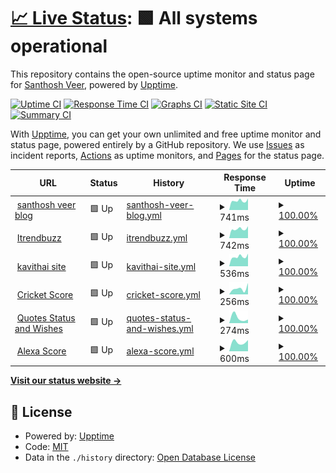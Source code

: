 # [📈 Live Status](https://santhoshkumar.github.io/upptime): <!--live status--> **🟩 All systems operational**

This repository contains the open-source uptime monitor and status page for [Santhosh Veer](https://santhoshveer.com/), powered by [Upptime](https://github.com/upptime/upptime).

[![Uptime CI](https://github.com/santhoshkumar/upptime/workflows/Uptime%20CI/badge.svg)](https://github.com/santhoshkumar/upptime/actions?query=workflow%3A%22Uptime+CI%22)
[![Response Time CI](https://github.com/santhoshkumar/upptime/workflows/Response%20Time%20CI/badge.svg)](https://github.com/santhoshkumar/upptime/actions?query=workflow%3A%22Response+Time+CI%22)
[![Graphs CI](https://github.com/santhoshkumar/upptime/workflows/Graphs%20CI/badge.svg)](https://github.com/santhoshkumar/upptime/actions?query=workflow%3A%22Graphs+CI%22)
[![Static Site CI](https://github.com/santhoshkumar/upptime/workflows/Static%20Site%20CI/badge.svg)](https://github.com/santhoshkumar/upptime/actions?query=workflow%3A%22Static+Site+CI%22)
[![Summary CI](https://github.com/santhoshkumar/upptime/workflows/Summary%20CI/badge.svg)](https://github.com/santhoshkumar/upptime/actions?query=workflow%3A%22Summary+CI%22)

With [Upptime](https://upptime.js.org), you can get your own unlimited and free uptime monitor and status page, powered entirely by a GitHub repository. We use [Issues](https://github.com/santhoshkumar/upptime/issues) as incident reports, [Actions](https://github.com/santhoshkumar/upptime/actions) as uptime monitors, and [Pages](https://santhoshkumar.github.io/upptime) for the status page.

<!--start: status pages-->
<!-- This summary is generated by Upptime (https://github.com/upptime/upptime) -->
<!-- Do not edit this manually, your changes will be overwritten -->
<!-- prettier-ignore -->
| URL | Status | History | Response Time | Uptime |
| --- | ------ | ------- | ------------- | ------ |
| <img alt="" src="https://icons.duckduckgo.com/ip3/santhoshveer.com.ico" height="13"> [santhosh veer blog](https://santhoshveer.com) | 🟩 Up | [santhosh-veer-blog.yml](https://github.com/santhoshkumar/upptime/commits/HEAD/history/santhosh-veer-blog.yml) | <details><summary><img alt="Response time graph" src="./graphs/santhosh-veer-blog/response-time-week.png" height="20"> 741ms</summary><br><a href="https://santhoshkumar.github.io/upptime/history/santhosh-veer-blog"><img alt="Response time 741" src="https://img.shields.io/endpoint?url=https%3A%2F%2Fraw.githubusercontent.com%2Fsanthoshkumar%2Fupptime%2FHEAD%2Fapi%2Fsanthosh-veer-blog%2Fresponse-time.json"></a><br><a href="https://santhoshkumar.github.io/upptime/history/santhosh-veer-blog"><img alt="24-hour response time 741" src="https://img.shields.io/endpoint?url=https%3A%2F%2Fraw.githubusercontent.com%2Fsanthoshkumar%2Fupptime%2FHEAD%2Fapi%2Fsanthosh-veer-blog%2Fresponse-time-day.json"></a><br><a href="https://santhoshkumar.github.io/upptime/history/santhosh-veer-blog"><img alt="7-day response time 741" src="https://img.shields.io/endpoint?url=https%3A%2F%2Fraw.githubusercontent.com%2Fsanthoshkumar%2Fupptime%2FHEAD%2Fapi%2Fsanthosh-veer-blog%2Fresponse-time-week.json"></a><br><a href="https://santhoshkumar.github.io/upptime/history/santhosh-veer-blog"><img alt="30-day response time 741" src="https://img.shields.io/endpoint?url=https%3A%2F%2Fraw.githubusercontent.com%2Fsanthoshkumar%2Fupptime%2FHEAD%2Fapi%2Fsanthosh-veer-blog%2Fresponse-time-month.json"></a><br><a href="https://santhoshkumar.github.io/upptime/history/santhosh-veer-blog"><img alt="1-year response time 741" src="https://img.shields.io/endpoint?url=https%3A%2F%2Fraw.githubusercontent.com%2Fsanthoshkumar%2Fupptime%2FHEAD%2Fapi%2Fsanthosh-veer-blog%2Fresponse-time-year.json"></a></details> | <details><summary><a href="https://santhoshkumar.github.io/upptime/history/santhosh-veer-blog">100.00%</a></summary><a href="https://santhoshkumar.github.io/upptime/history/santhosh-veer-blog"><img alt="All-time uptime 100.00%" src="https://img.shields.io/endpoint?url=https%3A%2F%2Fraw.githubusercontent.com%2Fsanthoshkumar%2Fupptime%2FHEAD%2Fapi%2Fsanthosh-veer-blog%2Fuptime.json"></a><br><a href="https://santhoshkumar.github.io/upptime/history/santhosh-veer-blog"><img alt="24-hour uptime 100.00%" src="https://img.shields.io/endpoint?url=https%3A%2F%2Fraw.githubusercontent.com%2Fsanthoshkumar%2Fupptime%2FHEAD%2Fapi%2Fsanthosh-veer-blog%2Fuptime-day.json"></a><br><a href="https://santhoshkumar.github.io/upptime/history/santhosh-veer-blog"><img alt="7-day uptime 100.00%" src="https://img.shields.io/endpoint?url=https%3A%2F%2Fraw.githubusercontent.com%2Fsanthoshkumar%2Fupptime%2FHEAD%2Fapi%2Fsanthosh-veer-blog%2Fuptime-week.json"></a><br><a href="https://santhoshkumar.github.io/upptime/history/santhosh-veer-blog"><img alt="30-day uptime 100.00%" src="https://img.shields.io/endpoint?url=https%3A%2F%2Fraw.githubusercontent.com%2Fsanthoshkumar%2Fupptime%2FHEAD%2Fapi%2Fsanthosh-veer-blog%2Fuptime-month.json"></a><br><a href="https://santhoshkumar.github.io/upptime/history/santhosh-veer-blog"><img alt="1-year uptime 100.00%" src="https://img.shields.io/endpoint?url=https%3A%2F%2Fraw.githubusercontent.com%2Fsanthoshkumar%2Fupptime%2FHEAD%2Fapi%2Fsanthosh-veer-blog%2Fuptime-year.json"></a></details>
| <img alt="" src="https://icons.duckduckgo.com/ip3/itrendbuzz.com.ico" height="13"> [Itrendbuzz](https://itrendbuzz.com) | 🟩 Up | [itrendbuzz.yml](https://github.com/santhoshkumar/upptime/commits/HEAD/history/itrendbuzz.yml) | <details><summary><img alt="Response time graph" src="./graphs/itrendbuzz/response-time-week.png" height="20"> 742ms</summary><br><a href="https://santhoshkumar.github.io/upptime/history/itrendbuzz"><img alt="Response time 742" src="https://img.shields.io/endpoint?url=https%3A%2F%2Fraw.githubusercontent.com%2Fsanthoshkumar%2Fupptime%2FHEAD%2Fapi%2Fitrendbuzz%2Fresponse-time.json"></a><br><a href="https://santhoshkumar.github.io/upptime/history/itrendbuzz"><img alt="24-hour response time 742" src="https://img.shields.io/endpoint?url=https%3A%2F%2Fraw.githubusercontent.com%2Fsanthoshkumar%2Fupptime%2FHEAD%2Fapi%2Fitrendbuzz%2Fresponse-time-day.json"></a><br><a href="https://santhoshkumar.github.io/upptime/history/itrendbuzz"><img alt="7-day response time 742" src="https://img.shields.io/endpoint?url=https%3A%2F%2Fraw.githubusercontent.com%2Fsanthoshkumar%2Fupptime%2FHEAD%2Fapi%2Fitrendbuzz%2Fresponse-time-week.json"></a><br><a href="https://santhoshkumar.github.io/upptime/history/itrendbuzz"><img alt="30-day response time 742" src="https://img.shields.io/endpoint?url=https%3A%2F%2Fraw.githubusercontent.com%2Fsanthoshkumar%2Fupptime%2FHEAD%2Fapi%2Fitrendbuzz%2Fresponse-time-month.json"></a><br><a href="https://santhoshkumar.github.io/upptime/history/itrendbuzz"><img alt="1-year response time 742" src="https://img.shields.io/endpoint?url=https%3A%2F%2Fraw.githubusercontent.com%2Fsanthoshkumar%2Fupptime%2FHEAD%2Fapi%2Fitrendbuzz%2Fresponse-time-year.json"></a></details> | <details><summary><a href="https://santhoshkumar.github.io/upptime/history/itrendbuzz">100.00%</a></summary><a href="https://santhoshkumar.github.io/upptime/history/itrendbuzz"><img alt="All-time uptime 100.00%" src="https://img.shields.io/endpoint?url=https%3A%2F%2Fraw.githubusercontent.com%2Fsanthoshkumar%2Fupptime%2FHEAD%2Fapi%2Fitrendbuzz%2Fuptime.json"></a><br><a href="https://santhoshkumar.github.io/upptime/history/itrendbuzz"><img alt="24-hour uptime 100.00%" src="https://img.shields.io/endpoint?url=https%3A%2F%2Fraw.githubusercontent.com%2Fsanthoshkumar%2Fupptime%2FHEAD%2Fapi%2Fitrendbuzz%2Fuptime-day.json"></a><br><a href="https://santhoshkumar.github.io/upptime/history/itrendbuzz"><img alt="7-day uptime 100.00%" src="https://img.shields.io/endpoint?url=https%3A%2F%2Fraw.githubusercontent.com%2Fsanthoshkumar%2Fupptime%2FHEAD%2Fapi%2Fitrendbuzz%2Fuptime-week.json"></a><br><a href="https://santhoshkumar.github.io/upptime/history/itrendbuzz"><img alt="30-day uptime 100.00%" src="https://img.shields.io/endpoint?url=https%3A%2F%2Fraw.githubusercontent.com%2Fsanthoshkumar%2Fupptime%2FHEAD%2Fapi%2Fitrendbuzz%2Fuptime-month.json"></a><br><a href="https://santhoshkumar.github.io/upptime/history/itrendbuzz"><img alt="1-year uptime 100.00%" src="https://img.shields.io/endpoint?url=https%3A%2F%2Fraw.githubusercontent.com%2Fsanthoshkumar%2Fupptime%2FHEAD%2Fapi%2Fitrendbuzz%2Fuptime-year.json"></a></details>
| <img alt="" src="https://icons.duckduckgo.com/ip3/kavithai.site.ico" height="13"> [kavithai site](https://kavithai.site) | 🟩 Up | [kavithai-site.yml](https://github.com/santhoshkumar/upptime/commits/HEAD/history/kavithai-site.yml) | <details><summary><img alt="Response time graph" src="./graphs/kavithai-site/response-time-week.png" height="20"> 536ms</summary><br><a href="https://santhoshkumar.github.io/upptime/history/kavithai-site"><img alt="Response time 536" src="https://img.shields.io/endpoint?url=https%3A%2F%2Fraw.githubusercontent.com%2Fsanthoshkumar%2Fupptime%2FHEAD%2Fapi%2Fkavithai-site%2Fresponse-time.json"></a><br><a href="https://santhoshkumar.github.io/upptime/history/kavithai-site"><img alt="24-hour response time 536" src="https://img.shields.io/endpoint?url=https%3A%2F%2Fraw.githubusercontent.com%2Fsanthoshkumar%2Fupptime%2FHEAD%2Fapi%2Fkavithai-site%2Fresponse-time-day.json"></a><br><a href="https://santhoshkumar.github.io/upptime/history/kavithai-site"><img alt="7-day response time 536" src="https://img.shields.io/endpoint?url=https%3A%2F%2Fraw.githubusercontent.com%2Fsanthoshkumar%2Fupptime%2FHEAD%2Fapi%2Fkavithai-site%2Fresponse-time-week.json"></a><br><a href="https://santhoshkumar.github.io/upptime/history/kavithai-site"><img alt="30-day response time 536" src="https://img.shields.io/endpoint?url=https%3A%2F%2Fraw.githubusercontent.com%2Fsanthoshkumar%2Fupptime%2FHEAD%2Fapi%2Fkavithai-site%2Fresponse-time-month.json"></a><br><a href="https://santhoshkumar.github.io/upptime/history/kavithai-site"><img alt="1-year response time 536" src="https://img.shields.io/endpoint?url=https%3A%2F%2Fraw.githubusercontent.com%2Fsanthoshkumar%2Fupptime%2FHEAD%2Fapi%2Fkavithai-site%2Fresponse-time-year.json"></a></details> | <details><summary><a href="https://santhoshkumar.github.io/upptime/history/kavithai-site">100.00%</a></summary><a href="https://santhoshkumar.github.io/upptime/history/kavithai-site"><img alt="All-time uptime 100.00%" src="https://img.shields.io/endpoint?url=https%3A%2F%2Fraw.githubusercontent.com%2Fsanthoshkumar%2Fupptime%2FHEAD%2Fapi%2Fkavithai-site%2Fuptime.json"></a><br><a href="https://santhoshkumar.github.io/upptime/history/kavithai-site"><img alt="24-hour uptime 100.00%" src="https://img.shields.io/endpoint?url=https%3A%2F%2Fraw.githubusercontent.com%2Fsanthoshkumar%2Fupptime%2FHEAD%2Fapi%2Fkavithai-site%2Fuptime-day.json"></a><br><a href="https://santhoshkumar.github.io/upptime/history/kavithai-site"><img alt="7-day uptime 100.00%" src="https://img.shields.io/endpoint?url=https%3A%2F%2Fraw.githubusercontent.com%2Fsanthoshkumar%2Fupptime%2FHEAD%2Fapi%2Fkavithai-site%2Fuptime-week.json"></a><br><a href="https://santhoshkumar.github.io/upptime/history/kavithai-site"><img alt="30-day uptime 100.00%" src="https://img.shields.io/endpoint?url=https%3A%2F%2Fraw.githubusercontent.com%2Fsanthoshkumar%2Fupptime%2FHEAD%2Fapi%2Fkavithai-site%2Fuptime-month.json"></a><br><a href="https://santhoshkumar.github.io/upptime/history/kavithai-site"><img alt="1-year uptime 100.00%" src="https://img.shields.io/endpoint?url=https%3A%2F%2Fraw.githubusercontent.com%2Fsanthoshkumar%2Fupptime%2FHEAD%2Fapi%2Fkavithai-site%2Fuptime-year.json"></a></details>
| <img alt="" src="https://icons.duckduckgo.com/ip3/cricketblog.pages.dev.ico" height="13"> [Cricket Score](https://cricketblog.pages.dev/) | 🟩 Up | [cricket-score.yml](https://github.com/santhoshkumar/upptime/commits/HEAD/history/cricket-score.yml) | <details><summary><img alt="Response time graph" src="./graphs/cricket-score/response-time-week.png" height="20"> 256ms</summary><br><a href="https://santhoshkumar.github.io/upptime/history/cricket-score"><img alt="Response time 256" src="https://img.shields.io/endpoint?url=https%3A%2F%2Fraw.githubusercontent.com%2Fsanthoshkumar%2Fupptime%2FHEAD%2Fapi%2Fcricket-score%2Fresponse-time.json"></a><br><a href="https://santhoshkumar.github.io/upptime/history/cricket-score"><img alt="24-hour response time 256" src="https://img.shields.io/endpoint?url=https%3A%2F%2Fraw.githubusercontent.com%2Fsanthoshkumar%2Fupptime%2FHEAD%2Fapi%2Fcricket-score%2Fresponse-time-day.json"></a><br><a href="https://santhoshkumar.github.io/upptime/history/cricket-score"><img alt="7-day response time 256" src="https://img.shields.io/endpoint?url=https%3A%2F%2Fraw.githubusercontent.com%2Fsanthoshkumar%2Fupptime%2FHEAD%2Fapi%2Fcricket-score%2Fresponse-time-week.json"></a><br><a href="https://santhoshkumar.github.io/upptime/history/cricket-score"><img alt="30-day response time 256" src="https://img.shields.io/endpoint?url=https%3A%2F%2Fraw.githubusercontent.com%2Fsanthoshkumar%2Fupptime%2FHEAD%2Fapi%2Fcricket-score%2Fresponse-time-month.json"></a><br><a href="https://santhoshkumar.github.io/upptime/history/cricket-score"><img alt="1-year response time 256" src="https://img.shields.io/endpoint?url=https%3A%2F%2Fraw.githubusercontent.com%2Fsanthoshkumar%2Fupptime%2FHEAD%2Fapi%2Fcricket-score%2Fresponse-time-year.json"></a></details> | <details><summary><a href="https://santhoshkumar.github.io/upptime/history/cricket-score">100.00%</a></summary><a href="https://santhoshkumar.github.io/upptime/history/cricket-score"><img alt="All-time uptime 100.00%" src="https://img.shields.io/endpoint?url=https%3A%2F%2Fraw.githubusercontent.com%2Fsanthoshkumar%2Fupptime%2FHEAD%2Fapi%2Fcricket-score%2Fuptime.json"></a><br><a href="https://santhoshkumar.github.io/upptime/history/cricket-score"><img alt="24-hour uptime 100.00%" src="https://img.shields.io/endpoint?url=https%3A%2F%2Fraw.githubusercontent.com%2Fsanthoshkumar%2Fupptime%2FHEAD%2Fapi%2Fcricket-score%2Fuptime-day.json"></a><br><a href="https://santhoshkumar.github.io/upptime/history/cricket-score"><img alt="7-day uptime 100.00%" src="https://img.shields.io/endpoint?url=https%3A%2F%2Fraw.githubusercontent.com%2Fsanthoshkumar%2Fupptime%2FHEAD%2Fapi%2Fcricket-score%2Fuptime-week.json"></a><br><a href="https://santhoshkumar.github.io/upptime/history/cricket-score"><img alt="30-day uptime 100.00%" src="https://img.shields.io/endpoint?url=https%3A%2F%2Fraw.githubusercontent.com%2Fsanthoshkumar%2Fupptime%2FHEAD%2Fapi%2Fcricket-score%2Fuptime-month.json"></a><br><a href="https://santhoshkumar.github.io/upptime/history/cricket-score"><img alt="1-year uptime 100.00%" src="https://img.shields.io/endpoint?url=https%3A%2F%2Fraw.githubusercontent.com%2Fsanthoshkumar%2Fupptime%2FHEAD%2Fapi%2Fcricket-score%2Fuptime-year.json"></a></details>
| <img alt="" src="https://icons.duckduckgo.com/ip3/quotes.tamilwords.net.ico" height="13"> [Quotes Status and Wishes](https://quotes.tamilwords.net/) | 🟩 Up | [quotes-status-and-wishes.yml](https://github.com/santhoshkumar/upptime/commits/HEAD/history/quotes-status-and-wishes.yml) | <details><summary><img alt="Response time graph" src="./graphs/quotes-status-and-wishes/response-time-week.png" height="20"> 274ms</summary><br><a href="https://santhoshkumar.github.io/upptime/history/quotes-status-and-wishes"><img alt="Response time 274" src="https://img.shields.io/endpoint?url=https%3A%2F%2Fraw.githubusercontent.com%2Fsanthoshkumar%2Fupptime%2FHEAD%2Fapi%2Fquotes-status-and-wishes%2Fresponse-time.json"></a><br><a href="https://santhoshkumar.github.io/upptime/history/quotes-status-and-wishes"><img alt="24-hour response time 274" src="https://img.shields.io/endpoint?url=https%3A%2F%2Fraw.githubusercontent.com%2Fsanthoshkumar%2Fupptime%2FHEAD%2Fapi%2Fquotes-status-and-wishes%2Fresponse-time-day.json"></a><br><a href="https://santhoshkumar.github.io/upptime/history/quotes-status-and-wishes"><img alt="7-day response time 274" src="https://img.shields.io/endpoint?url=https%3A%2F%2Fraw.githubusercontent.com%2Fsanthoshkumar%2Fupptime%2FHEAD%2Fapi%2Fquotes-status-and-wishes%2Fresponse-time-week.json"></a><br><a href="https://santhoshkumar.github.io/upptime/history/quotes-status-and-wishes"><img alt="30-day response time 274" src="https://img.shields.io/endpoint?url=https%3A%2F%2Fraw.githubusercontent.com%2Fsanthoshkumar%2Fupptime%2FHEAD%2Fapi%2Fquotes-status-and-wishes%2Fresponse-time-month.json"></a><br><a href="https://santhoshkumar.github.io/upptime/history/quotes-status-and-wishes"><img alt="1-year response time 274" src="https://img.shields.io/endpoint?url=https%3A%2F%2Fraw.githubusercontent.com%2Fsanthoshkumar%2Fupptime%2FHEAD%2Fapi%2Fquotes-status-and-wishes%2Fresponse-time-year.json"></a></details> | <details><summary><a href="https://santhoshkumar.github.io/upptime/history/quotes-status-and-wishes">100.00%</a></summary><a href="https://santhoshkumar.github.io/upptime/history/quotes-status-and-wishes"><img alt="All-time uptime 100.00%" src="https://img.shields.io/endpoint?url=https%3A%2F%2Fraw.githubusercontent.com%2Fsanthoshkumar%2Fupptime%2FHEAD%2Fapi%2Fquotes-status-and-wishes%2Fuptime.json"></a><br><a href="https://santhoshkumar.github.io/upptime/history/quotes-status-and-wishes"><img alt="24-hour uptime 100.00%" src="https://img.shields.io/endpoint?url=https%3A%2F%2Fraw.githubusercontent.com%2Fsanthoshkumar%2Fupptime%2FHEAD%2Fapi%2Fquotes-status-and-wishes%2Fuptime-day.json"></a><br><a href="https://santhoshkumar.github.io/upptime/history/quotes-status-and-wishes"><img alt="7-day uptime 100.00%" src="https://img.shields.io/endpoint?url=https%3A%2F%2Fraw.githubusercontent.com%2Fsanthoshkumar%2Fupptime%2FHEAD%2Fapi%2Fquotes-status-and-wishes%2Fuptime-week.json"></a><br><a href="https://santhoshkumar.github.io/upptime/history/quotes-status-and-wishes"><img alt="30-day uptime 100.00%" src="https://img.shields.io/endpoint?url=https%3A%2F%2Fraw.githubusercontent.com%2Fsanthoshkumar%2Fupptime%2FHEAD%2Fapi%2Fquotes-status-and-wishes%2Fuptime-month.json"></a><br><a href="https://santhoshkumar.github.io/upptime/history/quotes-status-and-wishes"><img alt="1-year uptime 100.00%" src="https://img.shields.io/endpoint?url=https%3A%2F%2Fraw.githubusercontent.com%2Fsanthoshkumar%2Fupptime%2FHEAD%2Fapi%2Fquotes-status-and-wishes%2Fuptime-year.json"></a></details>
| <img alt="" src="https://icons.duckduckgo.com/ip3/score.santhoshveer.com.ico" height="13"> [Alexa Score](https://score.santhoshveer.com/) | 🟩 Up | [alexa-score.yml](https://github.com/santhoshkumar/upptime/commits/HEAD/history/alexa-score.yml) | <details><summary><img alt="Response time graph" src="./graphs/alexa-score/response-time-week.png" height="20"> 600ms</summary><br><a href="https://santhoshkumar.github.io/upptime/history/alexa-score"><img alt="Response time 600" src="https://img.shields.io/endpoint?url=https%3A%2F%2Fraw.githubusercontent.com%2Fsanthoshkumar%2Fupptime%2FHEAD%2Fapi%2Falexa-score%2Fresponse-time.json"></a><br><a href="https://santhoshkumar.github.io/upptime/history/alexa-score"><img alt="24-hour response time 600" src="https://img.shields.io/endpoint?url=https%3A%2F%2Fraw.githubusercontent.com%2Fsanthoshkumar%2Fupptime%2FHEAD%2Fapi%2Falexa-score%2Fresponse-time-day.json"></a><br><a href="https://santhoshkumar.github.io/upptime/history/alexa-score"><img alt="7-day response time 600" src="https://img.shields.io/endpoint?url=https%3A%2F%2Fraw.githubusercontent.com%2Fsanthoshkumar%2Fupptime%2FHEAD%2Fapi%2Falexa-score%2Fresponse-time-week.json"></a><br><a href="https://santhoshkumar.github.io/upptime/history/alexa-score"><img alt="30-day response time 600" src="https://img.shields.io/endpoint?url=https%3A%2F%2Fraw.githubusercontent.com%2Fsanthoshkumar%2Fupptime%2FHEAD%2Fapi%2Falexa-score%2Fresponse-time-month.json"></a><br><a href="https://santhoshkumar.github.io/upptime/history/alexa-score"><img alt="1-year response time 600" src="https://img.shields.io/endpoint?url=https%3A%2F%2Fraw.githubusercontent.com%2Fsanthoshkumar%2Fupptime%2FHEAD%2Fapi%2Falexa-score%2Fresponse-time-year.json"></a></details> | <details><summary><a href="https://santhoshkumar.github.io/upptime/history/alexa-score">100.00%</a></summary><a href="https://santhoshkumar.github.io/upptime/history/alexa-score"><img alt="All-time uptime 100.00%" src="https://img.shields.io/endpoint?url=https%3A%2F%2Fraw.githubusercontent.com%2Fsanthoshkumar%2Fupptime%2FHEAD%2Fapi%2Falexa-score%2Fuptime.json"></a><br><a href="https://santhoshkumar.github.io/upptime/history/alexa-score"><img alt="24-hour uptime 100.00%" src="https://img.shields.io/endpoint?url=https%3A%2F%2Fraw.githubusercontent.com%2Fsanthoshkumar%2Fupptime%2FHEAD%2Fapi%2Falexa-score%2Fuptime-day.json"></a><br><a href="https://santhoshkumar.github.io/upptime/history/alexa-score"><img alt="7-day uptime 100.00%" src="https://img.shields.io/endpoint?url=https%3A%2F%2Fraw.githubusercontent.com%2Fsanthoshkumar%2Fupptime%2FHEAD%2Fapi%2Falexa-score%2Fuptime-week.json"></a><br><a href="https://santhoshkumar.github.io/upptime/history/alexa-score"><img alt="30-day uptime 100.00%" src="https://img.shields.io/endpoint?url=https%3A%2F%2Fraw.githubusercontent.com%2Fsanthoshkumar%2Fupptime%2FHEAD%2Fapi%2Falexa-score%2Fuptime-month.json"></a><br><a href="https://santhoshkumar.github.io/upptime/history/alexa-score"><img alt="1-year uptime 100.00%" src="https://img.shields.io/endpoint?url=https%3A%2F%2Fraw.githubusercontent.com%2Fsanthoshkumar%2Fupptime%2FHEAD%2Fapi%2Falexa-score%2Fuptime-year.json"></a></details>

<!--end: status pages-->

[**Visit our status website →**](https://santhoshkumar.github.io/upptime)

## 📄 License

- Powered by: [Upptime](https://github.com/upptime/upptime)
- Code: [MIT](./LICENSE)
- Data in the `./history` directory: [Open Database License](https://opendatacommons.org/licenses/odbl/1-0/)
